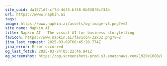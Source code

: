 ```yaml
---
site_uuid: da1571d7-cf7d-4d45-bf48-6b938f0cf34b
url: https://wwww.napkin.ai
tags: 
image: https://www.napkin.ai/assets/og-image-v5.png?v=2
site_name: Napkin AI
title: Napkin AI - The visual AI for business storytelling
favicon: https://www.napkin.ai/favicon-32x32.png?v=2
jina_last_request: 2025-03-09T06:45:20.774Z
jina_error: Error occurred
og_last_fetch: 2025-03-24T05:22:46.841Z
og_screenshot: https://og-screenshots-prod.s3.amazonaws.com/1920x1080/80/false/c7df8454e699345026491395b3fffddeada10f35db30bbb4a9f096113cefc93c.jpeg
---
```


